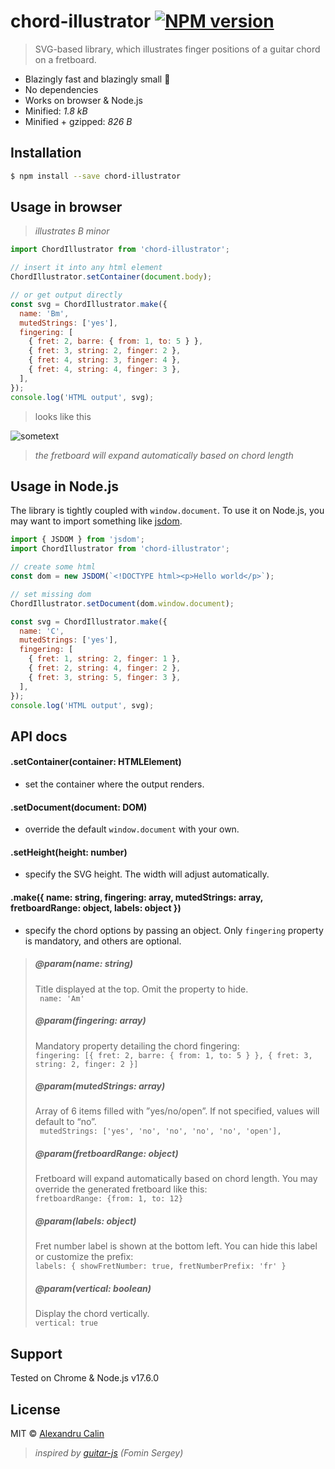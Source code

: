 # chord-illustrator [![NPM version][npm-image]][npm-url]

> SVG-based library, which illustrates finger positions of a guitar chord on a fretboard.

- Blazingly fast and blazingly small 🚀
- No dependencies
- Works on browser &amp; Node.js
- Minified: _1.8 kB_
- Minified + gzipped: _826 B_

## Installation

```sh
$ npm install --save chord-illustrator
```

## Usage in browser

> _illustrates B minor_

```js
import ChordIllustrator from 'chord-illustrator';

// insert it into any html element
ChordIllustrator.setContainer(document.body);

// or get output directly
const svg = ChordIllustrator.make({
  name: 'Bm',
  mutedStrings: ['yes'],
  fingering: [
    { fret: 2, barre: { from: 1, to: 5 } },
    { fret: 3, string: 2, finger: 2 },
    { fret: 4, string: 3, finger: 4 },
    { fret: 4, string: 4, finger: 3 },
  ],
});
console.log('HTML output', svg);
```

> looks like this

![sometext](https://i.ibb.co/pzGZ1Db/Screen-Shot-2019-01-29-at-15-00-58.png)

> _the fretboard will expand automatically based on chord length_

## Usage in Node.js

The library is tightly coupled with `window.document`. To use it on Node.js, you may want to import something like [jsdom](https://github.com/jsdom/jsdom).

```js
import { JSDOM } from 'jsdom';
import ChordIllustrator from 'chord-illustrator';

// create some html
const dom = new JSDOM(`<!DOCTYPE html><p>Hello world</p>`);

// set missing dom
ChordIllustrator.setDocument(dom.window.document);

const svg = ChordIllustrator.make({
  name: 'C',
  mutedStrings: ['yes'],
  fingering: [
    { fret: 1, string: 2, finger: 1 },
    { fret: 2, string: 4, finger: 2 },
    { fret: 3, string: 5, finger: 3 },
  ],
});
console.log('HTML output', svg);
```

## API docs

#### .setContainer(container: HTMLElement)

- set the container where the output renders.

#### .setDocument(document: DOM)

- override the default `window.document` with your own.

#### .setHeight(height: number)

- specify the SVG height. The width will adjust automatically.

#### .make({ name: string, fingering: array, mutedStrings: array, fretboardRange: object, labels: object })

- specify the chord options by passing an object. Only `fingering` property is mandatory, and others are optional.

> ##### @param(name: string)
>
> Title displayed at the top. Omit the property to hide. \
> ` name: 'Am'`
>
> ##### @param(fingering: array)
>
> Mandatory property detailing the chord fingering: \
> `fingering: [{ fret: 2, barre: { from: 1, to: 5 } }, { fret: 3, string: 2, finger: 2 }]`
>
> ##### @param(mutedStrings: array)
>
> Array of 6 items filled with ”yes/no/open”. If not specified, values will default to “no”. \
> ` mutedStrings: ['yes', 'no', 'no', 'no', 'no', 'open'],`
>
> ##### @param(fretboardRange: object)
>
> Fretboard will expand automatically based on chord length. You may override the generated fretboard like this: \
> `fretboardRange: {from: 1, to: 12}`
>
> ##### @param(labels: object)
>
> Fret number label is shown at the bottom left. You can hide this label or customize the prefix: \
> `labels: { showFretNumber: true, fretNumberPrefix: 'fr' }`
>
> ##### @param(vertical: boolean)
>
> Display the chord vertically.\
> `vertical: true`

## Support

Tested on Chrome &amp; Node.js v17.6.0

## License

MIT © [Alexandru Calin](https://getpericles.com/)

> _inspired by [guitar-js](https://www.npmjs.com/package/guitar-js) (Fomin Sergey)_

[npm-image]: https://badge.fury.io/js/chord-illustrator.svg
[npm-url]: https://npmjs.org/package/chord-illustrator
